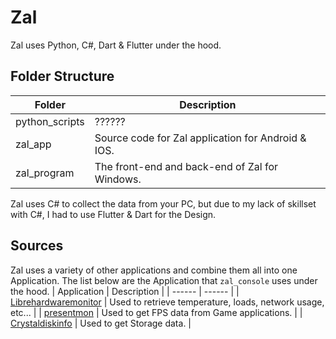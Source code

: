 # Zal

Zal uses Python, C#, Dart & Flutter under the hood.

## Folder Structure

| Folder       | Description                                        |
| ------------ | -------------------------------------------------- |
| python_scripts  | ??????                   |
| zal_app      | Source code for Zal application for Android & IOS. |
| zal_program  | The front-end and back-end of Zal for Windows.     |

Zal uses C# to collect the data from your PC, but due to my lack of skillset with C#, I had to use Flutter & Dart for the Design.

## Sources

Zal uses a variety of other applications and combine them all into one Application. The list below are the Application that `zal_console` uses under the hood.
| Application | Description |
| ------ | ------ |
| [Librehardwaremonitor](https://github.com/LibreHardwareMonitor/LibreHardwareMonitor) | Used to retrieve temperature, loads, network usage, etc... |
| [presentmon](https://github.com/GameTechDev/PresentMon) | Used to get FPS data from Game applications. |
| [Crystaldiskinfo](https://crystalmark.info/en/software/crystaldiskinfo/) | Used to get Storage data. |
